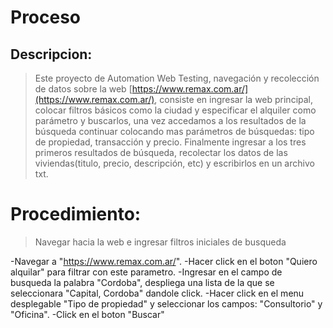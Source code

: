 # Proceso
## Descripcion:
>Este proyecto de Automation Web Testing, navegación y recolección de datos sobre la web [https://www.remax.com.ar/](https://www.remax.com.ar/), consiste en ingresar la web principal, colocar filtros básicos como la ciudad y especificar el alquiler como parámetro y buscarlos, una vez accedamos a los resultados de la búsqueda continuar colocando mas parámetros de búsquedas: tipo de propiedad, transacción y precio.
Finalmente ingresar a los tres primeros resultados de búsqueda, recolectar los datos de las viviendas(titulo, precio, descripción, etc) y escribirlos en un archivo txt.

# Procedimiento:

> Navegar hacia la web e ingresar filtros iniciales de busqueda

-Navegar a "https://www.remax.com.ar/".
-Hacer click en el boton "Quiero alquilar" para filtrar con este parametro.
-Ingresar en el campo de busqueda la palabra "Cordoba", despliega una lista de la que se seleccionara "Capital, Cordoba" dandole click.
-Hacer click en el menu desplegable "Tipo de propiedad" y seleccionar los campos: "Consultorio" y "Oficina".
-Click en el boton "Buscar"



